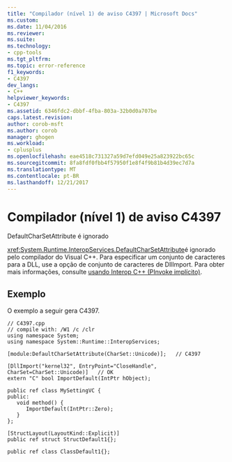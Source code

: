 ```yaml
---
title: "Compilador (nível 1) de aviso C4397 | Microsoft Docs"
ms.custom: 
ms.date: 11/04/2016
ms.reviewer: 
ms.suite: 
ms.technology:
- cpp-tools
ms.tgt_pltfrm: 
ms.topic: error-reference
f1_keywords:
- C4397
dev_langs:
- C++
helpviewer_keywords:
- C4397
ms.assetid: 6346fdc2-dbbf-4fba-803a-32b0d0a707be
caps.latest.revision: 
author: corob-msft
ms.author: corob
manager: ghogen
ms.workload:
- cplusplus
ms.openlocfilehash: eae4518c731327a59d7efd049e25a823922bc65c
ms.sourcegitcommit: 8fa8fdf0fbb4f57950f1e8f4f9b81b4d39ec7d7a
ms.translationtype: MT
ms.contentlocale: pt-BR
ms.lasthandoff: 12/21/2017
---
```

# <a name="compiler-warning-level-1-c4397"></a>Compilador (nível 1) de aviso C4397
DefaultCharSetAttribute é ignorado  
  
 <xref:System.Runtime.InteropServices.DefaultCharSetAttribute>é ignorado pelo compilador do Visual C++. Para especificar um conjunto de caracteres para a DLL, use a opção de conjunto de caracteres de DllImport. Para obter mais informações, consulte [usando Interop C++ (PInvoke implícito)](../../dotnet/using-cpp-interop-implicit-pinvoke.md).  
  
## <a name="example"></a>Exemplo  
 O exemplo a seguir gera C4397.  
  
```  
// C4397.cpp  
// compile with: /W1 /c /clr  
using namespace System;  
using namespace System::Runtime::InteropServices;  
  
[module:DefaultCharSetAttribute(CharSet::Unicode)];   // C4397  
  
[DllImport("kernel32", EntryPoint="CloseHandle", CharSet=CharSet::Unicode)]   // OK  
extern "C" bool ImportDefault(IntPtr hObject);  
  
public ref class MySettingVC {  
public:  
   void method() {  
      ImportDefault(IntPtr::Zero);  
   }  
};  
  
[StructLayout(LayoutKind::Explicit)]  
public ref struct StructDefault1{};  
  
public ref class ClassDefault1{};  
```